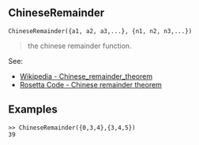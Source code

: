 ## ChineseRemainder

```
ChineseRemainder({a1, a2, a3,...}, {n1, n2, n3,...})
```

>  the chinese remainder function.
 
See:  
* [Wikipedia - Chinese_remainder_theorem](https://en.wikipedia.org/wiki/Chinese_remainder_theorem)
* [Rosetta Code - Chinese remainder theorem](https://rosettacode.org/wiki/Chinese_remainder_theorem)

## Examples
```
>> ChineseRemainder({0,3,4},{3,4,5})
39  
```